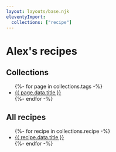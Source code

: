 ```yaml
---
layout: layouts/base.njk
eleventyImport:
  collections: ["recipe"]
---
```


# Alex's recipes

## Collections

<ul>
{%- for page in collections.tags -%}
  <li><a href="{{ page.url }}">{{ page.data.title }}</a></li>
{%- endfor -%}
</ul>

## All recipes

<ul>
{%- for recipe in collections.recipe -%}
  <li><a href="{{ recipe.url }}">{{ recipe.data.title }}</a></li>
{%- endfor -%}
</ul>
